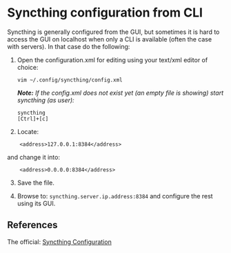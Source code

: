# Syncthing configuration from CLI

Syncthing is generally configured from the GUI, but sometimes it is hard to access the GUI on localhost when only a CLI is available (often the case with servers). In that case do the following:

1. Open the configuration.xml for editing using your text/xml editor of choice:

    ```shell
    vim ~/.config/syncthing/config.xml
    ```
    
    ***Note:** If the config.xml does not exist yet (an empty file is showing) start syncthing (as user):*
    ```shell
    syncthing
    [Ctrl]+[c]
    ```

2. Locate:
```
    <address>127.0.0.1:8384</address>
```

and change it into:

```
    <address>0.0.0.0:8384</address>
```

3. Save the file.

4. Browse to: `syncthing.server.ip.address:8384` and configure the rest using its GUI.


## References

The official: [Syncthing Configuration][1]


<!-- REFERENCES -->
[1]:https://docs.syncthing.net/users/config.html
